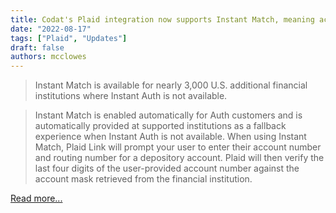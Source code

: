 ```yaml
---
title: Codat's Plaid integration now supports Instant Match, meaning access to 3,000 more U.S. institutions and a simpler auth flow for customers.
date: "2022-08-17"
tags: ["Plaid", "Updates"]
draft: false
authors: mcclowes
---
```


> Instant Match is available for nearly 3,000 U.S. additional financial institutions where Instant Auth is not available. 

<!--truncate-->

> Instant Match is enabled automatically for Auth customers and is automatically provided at supported institutions as a fallback experience when Instant Auth is not available. When using Instant Match, Plaid Link will prompt your user to enter their account number and routing number for a depository account. Plaid will then verify the last four digits of the user-provided account number against the account mask retrieved from the financial institution.


[Read more...](https://plaid.com/docs/auth/coverage/instant/#instant-match)